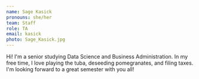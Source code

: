 ```yaml
---
name: Sage Kasick
pronouns: she/her
team: Staff
role: TA
email: kasick
photo: Sage_Kasick.jpg
---
```


Hi! I'm a senior studying Data Science and Business Administration. In my free time, I love playing the tuba, deseeding pomegranates, and filing taxes. I'm looking forward to a great semester with you all!